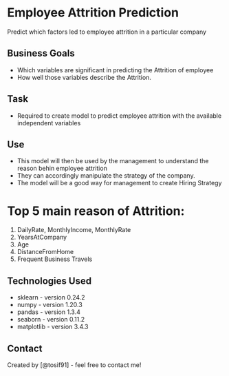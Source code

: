# Employee Attrition Prediction
Predict which factors led to employee attrition in a particular company

## Business Goals
* Which variables are significant in predicting the Attrition of employee
* How well those variables describe the Attrition.

## Task
- Required to create model to predict employee attrition with the available independent variables

## Use
* This model will then be used by the management to understand the reason behin employee attrition
* They can accordingly manipulate the strategy of the company.
* The model will be a good way for management to create Hiring Strategy
 
# Top 5 main reason  of Attrition:
1. DailyRate, MonthlyIncome, MonthlyRate
2. YearsAtCompany
3. Age
4. DistanceFromHome
5. Frequent Business Travels

## Technologies Used
- sklearn - version 0.24.2
- numpy - version 1.20.3
- pandas - version 1.3.4
- seaborn - version 0.11.2
- matplotlib - version 3.4.3

## Contact
Created by [@tosif91] - feel free to contact me!

